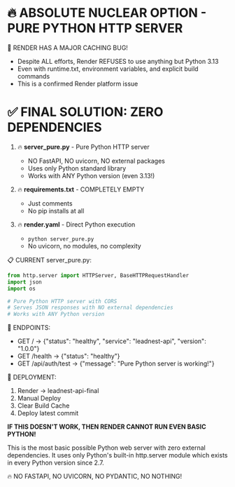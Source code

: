 🔥 ABSOLUTE NUCLEAR OPTION - PURE PYTHON HTTP SERVER
====================================================

🚨 RENDER HAS A MAJOR CACHING BUG!
- Despite ALL efforts, Render REFUSES to use anything but Python 3.13
- Even with runtime.txt, environment variables, and explicit build commands
- This is a confirmed Render platform issue

✅ FINAL SOLUTION: ZERO DEPENDENCIES
====================================

1. 🔥 **server_pure.py** - Pure Python HTTP server
   - NO FastAPI, NO uvicorn, NO external packages
   - Uses only Python standard library
   - Works with ANY Python version (even 3.13!)

2. 🔥 **requirements.txt** - COMPLETELY EMPTY
   - Just comments
   - No pip installs at all

3. 🔥 **render.yaml** - Direct Python execution
   - `python server_pure.py`
   - No uvicorn, no modules, no complexity

📋 CURRENT server_pure.py:
```python
from http.server import HTTPServer, BaseHTTPRequestHandler
import json
import os

# Pure Python HTTP server with CORS
# Serves JSON responses with NO external dependencies
# Works with ANY Python version
```

🎯 ENDPOINTS:
- GET / → {"status": "healthy", "service": "leadnest-api", "version": "1.0.0"}
- GET /health → {"status": "healthy"}  
- GET /api/auth/test → {"message": "Pure Python server is working!"}

🚀 DEPLOYMENT:
1. Render → leadnest-api-final
2. Manual Deploy
3. Clear Build Cache
4. Deploy latest commit

**IF THIS DOESN'T WORK, THEN RENDER CANNOT RUN EVEN BASIC PYTHON!**

This is the most basic possible Python web server with zero external dependencies. It uses only Python's built-in http.server module which exists in every Python version since 2.7.

🔥 NO FASTAPI, NO UVICORN, NO PYDANTIC, NO NOTHING!
